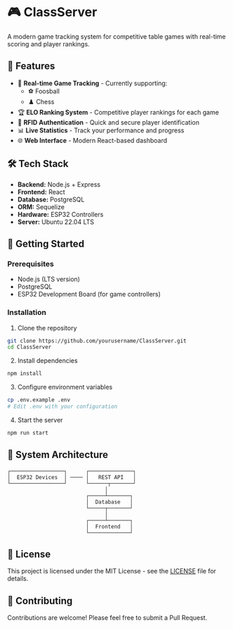 # 🎮 ClassServer

A modern game tracking system for competitive table games with real-time scoring and player rankings.

## 🌟 Features

- 🎯 **Real-time Game Tracking** - Currently supporting:
  - ⚽ Foosball
  - ♟️ Chess
- 🏆 **ELO Ranking System** - Competitive player rankings for each game
- 🔐 **RFID Authentication** - Quick and secure player identification
- 📊 **Live Statistics** - Track your performance and progress
- 🌐 **Web Interface** - Modern React-based dashboard

## 🛠️ Tech Stack

- **Backend:** Node.js + Express
- **Frontend:** React
- **Database:** PostgreSQL
- **ORM:** Sequelize
- **Hardware:** ESP32 Controllers
- **Server:** Ubuntu 22.04 LTS

## 🚀 Getting Started

### Prerequisites

- Node.js (LTS version)
- PostgreSQL
- ESP32 Development Board (for game controllers)

### Installation

1. Clone the repository
```bash
git clone https://github.com/yourusername/ClassServer.git
cd ClassServer
```

2. Install dependencies
```bash
npm install
```

3. Configure environment variables
```bash
cp .env.example .env
# Edit .env with your configuration
```

4. Start the server
```bash
npm run start
```

## 📐 System Architecture

```
┌─────────────────┐      ┌──────────────┐
│  ESP32 Devices  │ ──── │   REST API   │
└─────────────────┘      └──────┬───────┘
                               │
                         ┌─────┴───────┐
                         │  Database   │
                         └─────┬───────┘
                               │
                         ┌─────┴───────┐
                         │  Frontend   │
                         └─────────────┘
```

## 📝 License

This project is licensed under the MIT License - see the [LICENSE](LICENSE) file for details.

## 🤝 Contributing

Contributions are welcome! Please feel free to submit a Pull Request. 
